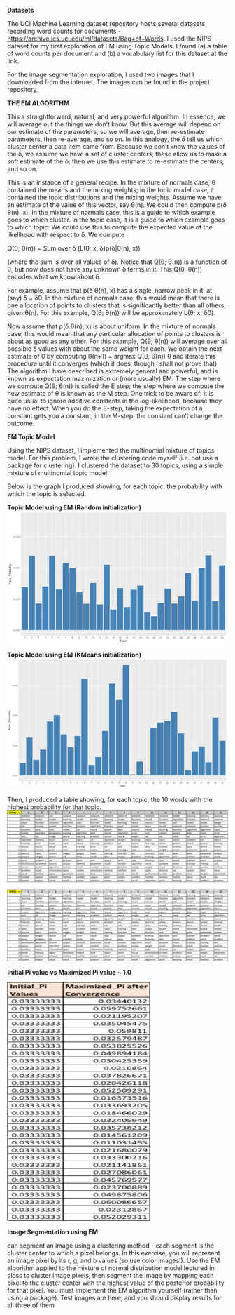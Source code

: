**Datasets**

The UCI Machine Learning dataset repository hosts several datasets recording word counts for documents - https://archive.ics.uci.edu/ml/datasets/Bag+of+Words. I used the NIPS dataset for my first exploration of EM using Topic Models. I found (a) a table of word counts per document and (b) a vocabulary list for this dataset at the link.

For the image segmentation exploration, I used two images that I downloaded from the internet. The images can be found in the project repository.

**THE EM ALGORITHM**

This a straightforward, natural, and very powerful algorithm. In essence, we will average out the things we don’t know. But this average will depend on our estimate of the parameters, so we will average, then re-estimate parameters, then re-average, and so on. In this analogy, the δ tell us which cluster center a data item came from. Because we don’t know the values of the δ, we assume we have a set of cluster centers; these allow us to make a soft estimate of the δ; then we use this estimate to re-estimate the centers; and so on.

This is an instance of a general recipe. In the mixture of normals case, θ contained the means and the mixing weights; in the topic model case, it contained the topic distributions and the mixing weights. Assume we have an estimate of the value of this vector, say θ(n). We could then compute p(δ θ(n), x). In the mixture of normals case, this is a guide to which example goes to which cluster. In the topic case, it is a guide to which example goes to which topic. We could use this to compute the expected value of the likelihood with respect to δ. We compute

Q(θ; θ(n)) =	Sum over δ (L(θ; x, δ)p(δ|θ(n), x))

(where the sum is over all values of δ). Notice that Q(θ; θ(n)) is a function of θ, but now does not have any unknown δ terms in it. This Q(θ; θ(n)) encodes what we know about δ.

For example, assume that p(δ θ(n), x) has a single, narrow peak in it, at (say) δ = δ0. In the mixture of normals case, this would mean that there is one allocation of points to clusters that is significantly better than all others, given θ(n). For this example, Q(θ; θ(n)) will be approximately L(θ; x, δ0).

Now assume that p(δ θ(n), x) is about uniform. In the mixture of normals case, this would mean that any particular allocation of points to  clusters is  about as good as any other.  For this example, Q(θ; θ(n)) will average over all possible δ values with about the same weight for each. We obtain the next estimate of θ by computing θ(n+1) = argmax Q(θ; θ(n)) θ
and iterate this procedure until it converges (which it does, though I shall not prove that). The algorithm I have described is extremely general and powerful, and is known as expectation maximization or (more usually) EM. The step where
we compute Q(θ; θ(n)) is called the E step; the step where we compute the new estimate of θ is known as the M step.
One trick to be aware of: it is quite usual to ignore additive constants in the log-likelihood, because they have no effect. When you do the E-step, taking the expectation of a constant gets you a constant; in the M-step, the constant can’t change the outcome.

**EM Topic Model**

Using the NIPS dataset, I implemented the multinomial mixture of topics model. For this problem, I wrote the clustering code myself (i.e. not use a package for clustering). I clustered the dataset to 30 topics, using a simple mixture of multinomial topic model.

Below is the graph I produced showing, for each topic, the probability with which the topic is selected.

**Topic Model using EM (Random initialization)**
<img src="Plot_Random_Initialization.png">

**Topic Model using EM (KMeans initialization)**
<img src="Plot_KMeans_Initialization.png">

Then, I produced a table showing, for each topic, the 10 words with the highest probability for that topic.
<img src="tab1.png">

<img src="tab1.png">

**Initial Pi value vs Maximized Pi value ~ 1.0**

<img src="tab3.png">

**Image Segmentation using EM**

can segment an image using a clustering method - each segment is the cluster center to which a pixel belongs. In this exercise, you will represent an image pixel by its r, g, and b values (so use color images!). Use the EM algorithm applied to the mixture of normal distribution model lectured in class to cluster image pixels, then segment the image by mapping each pixel to the cluster center with the highest value of the posterior probability for that pixel. You must implement the EM algorithm yourself (rather than using a package). Test images are here, and you should display results for all three of them
